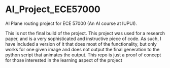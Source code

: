 # AI_Project_ECE57000
AI Plane routing project for ECE 57000 (An AI course at IUPUI).

This is not the final build of the project. This project was used for a research paper, 
and is a very sophisticated and instructive piece of code. As such, I have included a version of it that does
most of the functionality, but only works for one given image and does not output the final generation to the python
script that animates the output. This repo is just a proof of concept for those interested in the learning aspect of the project
